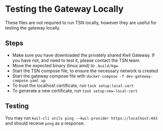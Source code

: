 # Testing the Gateway Locally
These files are not required to run TSN locally, however they are useful for testing the gateway locally.

## Steps
- Make sure you have downloaded the privately shared Kwil Gateway. If you have not, and need to test it, please contact the TSN team.
- Move the expected binary (linux amd) to `.build/kgw`
- Start the TSN compose file, to ensure the necessary network is created
- Start the gateway compose file with `docker-compose -f dev-gateway-compose.yaml up`
- To trust the localhost certificate, run `task setup:local-cert`
- To generate a new certificate, run `task setup:new-local-cert`

## Testing
You may run `kwil-cli utils ping --kwil-provider https://localhost:443` and should receive `pong` as a response.
